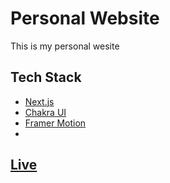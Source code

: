 # Personal Website
  This is my personal wesite 
  
  ## Tech Stack
- [Next.js](https://nextjs.org/) 
- [Chakra UI](https://chakra-ui.com/) 
- [Framer Motion](https://www.framer.com/motion/) 
- 
## [Live](https://www.hossamkhalaf.tech/)
  
